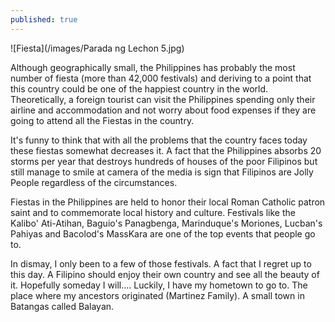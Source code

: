 ```yaml
---
published: true
---
```

![Fiesta](/images/Parada ng Lechon 5.jpg)

Although geographically small, the Philippines has probably the most number of fiesta (more than 42,000 festivals) and deriving to a point that this country could be one of the happiest country in the world.   
Theoretically, a foreign tourist can visit the Philippines spending only their airline and accommodation and not worry about food expenses if they are going to attend all the Fiestas in the country.

It's funny to think that with all the problems that the country faces today these fiestas somewhat decreases it. A fact that the Philippines absorbs 20 storms per year that destroys hundreds of houses of the poor Filipinos but still manage to smile at camera of the media is sign that Filipinos are Jolly People regardless of the circumstances.

Fiestas in the Philippines are held to honor their local Roman Catholic patron saint and to commemorate local history and culture. Festivals like the Kalibo' Ati-Atihan, Baguio's Panagbenga, Marinduque's Moriones, Lucban's Pahiyas and Bacolod's MassKara are one of the top events that people go to.   

In dismay, I only been to a few of those festivals. A fact that I regret up to this day. A Filipino should enjoy their own country and see all the beauty of it. Hopefully someday I will.... Luckily, I have my hometown to go to. The place where my ancestors originated (Martinez Family). A small town in Batangas called Balayan.  